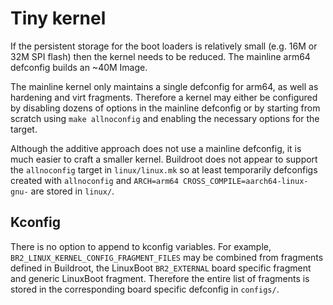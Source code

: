 # Tiny kernel

If the persistent storage for the boot loaders is relatively small (e.g. 16M or
32M SPI flash) then the kernel needs to be reduced. The mainline arm64
defconfig builds an ~40M Image.

The mainline kernel only maintains a single defconfig for arm64, as well as
hardening and virt fragments. Therefore a kernel may either be configured by
disabling dozens of options in the mainline defconfig or by starting from
scratch using `make allnoconfig` and enabling the necessary options for the
target.

Although the additive approach does not use a mainline defconfig, it is much
easier to craft a smaller kernel. Buildroot does not appear to support the
`allnoconfig` target in `linux/linux.mk` so at least temporarily defconfigs
created with `allnoconfig` and `ARCH=arm64 CROSS_COMPILE=aarch64-linux-gnu-`
are stored in `linux/`.

## Kconfig

There is no option to append to kconfig variables. For example,
`BR2_LINUX_KERNEL_CONFIG_FRAGMENT_FILES` may be combined from fragments defined
in Buildroot, the LinuxBoot `BR2_EXTERNAL` board specific fragment and generic
LinuxBoot fragment. Therefore the entire list of fragments is stored in the
corresponding board specific defconfig in `configs/`.
